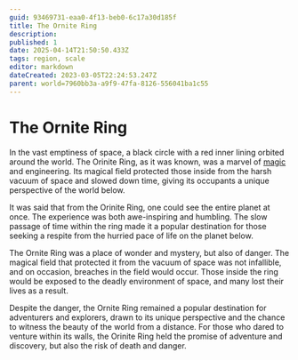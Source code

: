 ```yaml
---
guid: 93469731-eaa0-4f13-beb0-6c17a30d185f
title: The Ornite Ring
description: 
published: 1
date: 2025-04-14T21:50:50.433Z
tags: region, scale
editor: markdown
dateCreated: 2023-03-05T22:24:53.247Z
parent: world=7960bb3a-a9f9-47fa-8126-556041ba1c55
---
```


# The Ornite Ring

In the vast emptiness of space, a black circle with a red inner lining orbited around the world. The Orinite Ring, as it was known, was a marvel of [magic](/structure/mechanic/magic.md) and engineering. Its magical field protected those inside from the harsh vacuum of space and slowed down time, giving its occupants a unique perspective of the world below.

It was said that from the Orinite Ring, one could see the entire planet at once. The experience was both awe-inspiring and humbling. The slow passage of time within the ring made it a popular destination for those seeking a respite from the hurried pace of life on the planet below.

The Ornite Ring was a place of wonder and mystery, but also of danger. The magical field that protected it from the vacuum of space was not infallible, and on occasion, breaches in the field would occur. Those inside the ring would be exposed to the deadly environment of space, and many lost their lives as a result.

Despite the danger, the Ornite Ring remained a popular destination for adventurers and explorers, drawn to its unique perspective and the chance to witness the beauty of the world from a distance. For those who dared to venture within its walls, the Orinite Ring held the promise of adventure and discovery, but also the risk of death and danger.
